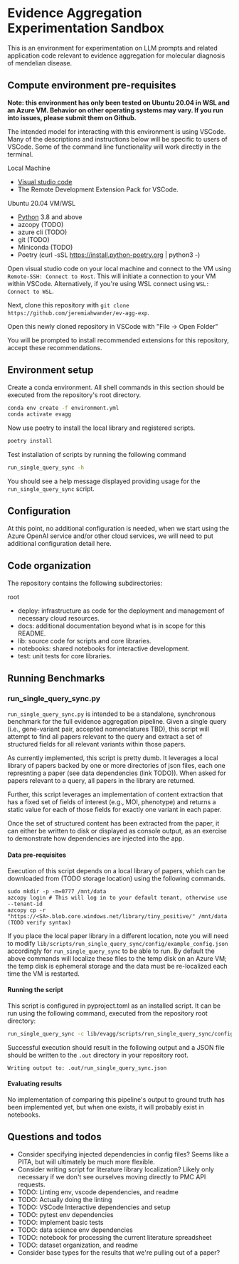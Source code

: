 # Evidence Aggregation Experimentation Sandbox

This is an environment for experimentation on LLM prompts and related application code relevant to evidence aggregation for molecular diagnosis of mendelian disease.

## Compute environment pre-requisites

**Note: this environment has only been tested on Ubuntu 20.04 in WSL and an Azure VM. Behavior on other operating systems may vary. If you run into issues, please submit them on Github.**

The intended model for interacting with this environment is using VSCode. Many of the descriptions and instructions below will be specific to users of VSCode. Some of the command line functionality will work directly in the terminal.

Local Machine
- [Visual studio code](TODO)
- The Remote Development Extension Pack for VSCode.

Ubuntu 20.04 VM/WSL
- [Python](https://www.python.org/downloads/) 3.8 and above
- azcopy (TODO)
- azure cli (TODO)
- git (TODO)
- Miniconda (TODO)
- Poetry (curl -sSL https://install.python-poetry.org | python3 -)

Open visual studio code on your local machine and connect to the VM using `Remote-SSH: Connect to Host`. This will initiate a connection to your VM within VSCode. Alternatively, if you're using WSL connect using `WSL: Connect to WSL`.

Next, clone this repository with `git clone https://github.com/jeremiahwander/ev-agg-exp`.

Open this newly cloned repository in VSCode with "File -> Open Folder"

You will be prompted to install recommended extensions for this repository, accept these recommendations.

## Environment setup

Create a conda environment. All shell commands in this section should be executed from the repository's root directory.

```bash
conda env create -f environment.yml
conda activate evagg
```

Now use poetry to install the local library and registered scripts.

```bash
poetry install
```

Test installation of scripts by running the following command

```bash
run_single_query_sync -h
```

You should see a help message displayed providing usage for the `run_single_query_sync` script.

## Configuration

At this point, no additional configuration is needed, when we start using the Azure OpenAI service and/or other cloud services, we will need to put additional configuration detail here.

## Code organization

The repository contains the following subdirectories:

root
 - deploy: infrastructure as code for the deployment and management of necessary cloud resources.
 - docs: additional documentation beyond what is in scope for this README.
 - lib: source code for scripts and core libraries.
 - notebooks: shared notebooks for interactive development.
 - test: unit tests for core libraries.

## Running Benchmarks

### run_single_query_sync.py

`run_single_query_sync.py` is intended to be a standalone, synchronous benchmark for the full evidence aggregation pipeline. Given a single query (i.e., gene-variant pair, accepted nomenclatures TBD), this script will attempt to find all papers relevant to the query and extract a set of structured fields for all relevant variants within those papers.

As currently implemented, this script is pretty dumb. It leverages a local library of papers backed by one or more directories of json files, each one represnting a paper (see data dependencies (link TODO)). When asked for papers relevant to a query, all papers in the library are returned.

Further, this script leverages an implementation of content extraction that has a fixed set of fields of interest (e.g., MOI, phenotype) and returns a static value for each of those fields for exactly one variant in each paper.

Once the set of structured content has been extracted from the paper, it can either be written to disk or displayed as console output, as an exercise to demonstrate how dependencies are injected into the app.

#### Data pre-requisites

Execution of this script depends on a local library of papers, which can be downloaded from (TODO storage location) using the following commands.

```
sudo mkdir -p -m=0777 /mnt/data
azcopy login # This will log in to your default tenant, otherwise use --tenant-id
azcopy cp -r "https://<SA>.blob.core.windows.net/library/tiny_positive/" /mnt/data (TODO verify syntax)
```

If you place the local paper library in a different location, note you will need to modify `lib/scripts/run_single_query_sync/config/example_config.json` accordingly for `run_single_query_sync` to be able to run. By default the above commands will localize these files to the temp disk on an Azure VM; the temp disk is ephemeral storage and the data must be re-localized each time the VM is restarted.

#### Running the script

This script is configured in pyproject.toml as an installed script. It can be run using the following command, executed from the repository root directory:

```bash
run_single_query_sync -c lib/evagg/scripts/run_single_query_sync/config/example_config.json
```

Successful execution should result in the following output and a JSON file should be written to the `.out` directory in your repository root.

```
Writing output to: .out/run_single_query_sync.json
```

#### Evaluating results

No implementation of comparing this pipeline's output to ground truth has been implemented yet, but when one exists, it will probably exist in notebooks.

## Questions and todos
- Consider specifying injected dependencies in config files? Seems like a PITA, but will ultimately be much more flexible.
- Consider writing script for literature library localization? Likely only necessary if we don't see ourselves moving directly to PMC API requests.
- TODO: Linting env, vscode dependencies, and readme
- TODO: Actually doing the linting
- TODO: VSCode Interactive dependencies and setup 
- TODO: pytest env dependencies
- TODO: implement basic tests
- TODO: data science env dependencies
- TODO: notebook for processing the current literature spreadsheet
- TODO: dataset organization, and readme
- Consider base types for the results that we're pulling out of a paper?